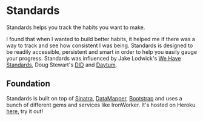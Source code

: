 Standards
=========

Standards helps you track the habits you want to make.

I found that when I wanted to build better habits, it helped me if there was a way to track and see how consistent I was being. Standards is designed to be readily accessible, persistent and smart in order to help you easily gauge your progress. Standards was influenced by Jake Lodwick's [We Have Standards](http://wehavestandards.com/), Doug Stewart's [DID](http://did.heroku.com/) and [Daytum](http://www.daytum.com).

Foundation
----------

Standards is built on top of [Sinatra](http://www.sinatrarb.com), [DataMapper](http://www.datamapper.org), [Bootstrap](http://twitter.github.com/bootstrap) and uses a bunch of different gems and services like IronWorker. It's hosted on Heroku [here](standard.herokuapp.com), try it out!